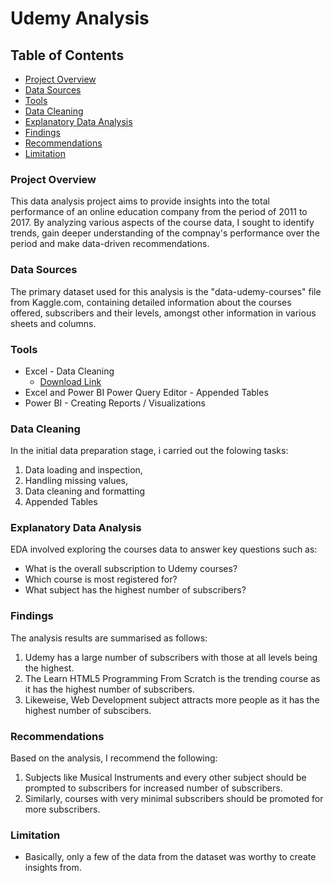 # Udemy Analysis

## Table of Contents

- [Project Overview](#project-overview)
- [Data Sources](#data-sources)
- [Tools](#tools)
- [Data Cleaning](#data-cleaning)
- [Explanatory Data Analysis](#explanatory-data-analysis)
- [Findings](#findings)
- [Recommendations](#recommendations)
- [Limitation](#limitation)

### Project Overview

This data analysis project aims to provide insights into the total performance of an online education company from the period of 2011 to 2017. By analyzing various aspects of the course data, I sought to identify trends, gain deeper understanding of the compnay's performance over the period and make data-driven recommendations.

### Data Sources

The primary dataset used for this analysis is the "data-udemy-courses" file from Kaggle.com, containing detailed information about the courses offered, subscribers and their levels, amongst other information in various sheets and columns.

### Tools

- Excel - Data Cleaning
  - [Download Link](https://docs.google.com/spreadsheets/d/1Y7-G7-u5QQHX1At8mTwJDtMb4c92ZCal/edit?usp=drivesdk&ouid=108851604302942673557&rtpof=true&sd=true)
- Excel and Power BI Power Query Editor - Appended Tables
-  Power BI - Creating Reports / Visualizations

  ### Data Cleaning

In the initial data preparation stage, i carried out the folowing tasks:
1. Data loading and inspection,
2. Handling missing values,
3. Data cleaning and formatting
4. Appended Tables

### Explanatory Data Analysis

EDA involved exploring the courses data to answer key questions such as: 

- What is the overall subscription to Udemy courses?
- Which course is most registered for?
- What subject has the highest number of subscribers?

### Findings
The analysis results are summarised as follows:
1. Udemy has a large number of subscribers with those at all levels being the highest.
2. The Learn HTML5 Programming From Scratch is the trending course as it has the highest number of subscribers.
3. Likeweise, Web Development subject attracts more people as it has the highest number of subscibers.   

### Recommendations

Based on the analysis, I recommend the following:
1. Subjects like Musical Instruments and every other subject should be prompted to subscribers for increased number of subscribers.
2. Similarly, courses with very minimal subscribers should be promoted for more subscribers.

### Limitation
- Basically, only a few of the data from the dataset was worthy to create insights from.


